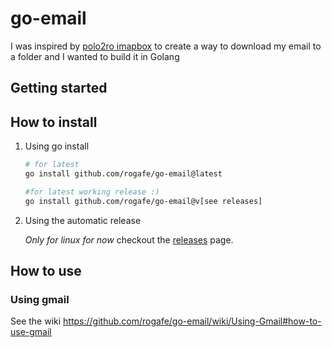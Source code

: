 
# go-email

I was inspired by [polo2ro imapbox](https://github.com/polo2ro/imapbox) to create a way to download my email to a folder and I wanted to build it in Golang

## Getting started

## How to install

1. Using go install

    ```bash
    # for latest
    go install github.com/rogafe/go-email@latest

    #for latest working release :)
    go install github.com/rogafe/go-email@v[see releases]

    ```

2. Using the automatic release

   *Only for linux for now* checkout the [releases](https://github.com/rogafe/go-email/releases) page.

## How to use

### Using gmail 

See the wiki https://github.com/rogafe/go-email/wiki/Using-Gmail#how-to-use-gmail